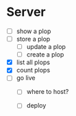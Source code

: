 Server
======

 - [ ] show a plop
 - [ ] store a plop
    - [ ] update a plop
    - [ ] create a plop
 - [x] list all plops
 - [x] count plops
 - [ ] go live
    - [ ] where to host?
    - [ ] deploy
    

